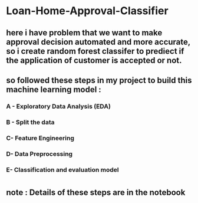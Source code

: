# Loan-Home-Approval-Classifier
## here i have problem that we want to make approval decision automated and more accurate, so i create random forest classifer to prediect if the application of customer is accepted or not. 
## so followed these steps in my project to build this machine learning model : 
###   A - Exploratory Data Analysis (EDA)
###   B - Split the data
###   C- Feature Engineering
###   D- Data Preprocessing
###   E- Classification and evaluation model
# 
## note : Details of these steps are in the notebook
